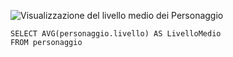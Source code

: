 ![Visualizzazione del livello medio dei Personaggio](o1.png)

```
SELECT AVG(personaggio.livello) AS LivelloMedio
FROM personaggio
```
